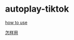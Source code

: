 # autoplay-tiktok

[how to use](https://github.com/yzha5/autoplay-tiktok/wiki/tiktok-autoplay-video-script)

[怎样用](https://github.com/yzha5/autoplay-tiktok/wiki/%E6%8A%96%E9%9F%B3%E8%87%AA%E5%8A%A8%E5%88%B7%E8%A7%86%E9%A2%91)
